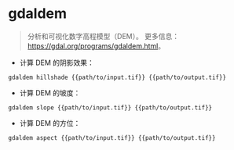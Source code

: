 # gdaldem

> 分析和可视化数字高程模型（DEM）。
> 更多信息：<https://gdal.org/programs/gdaldem.html>。

- 计算 DEM 的阴影效果：

`gdaldem hillshade {{path/to/input.tif}} {{path/to/output.tif}}`

- 计算 DEM 的坡度：

`gdaldem slope {{path/to/input.tif}} {{path/to/output.tif}}`

- 计算 DEM 的方位：

`gdaldem aspect {{path/to/input.tif}} {{path/to/output.tif}}`